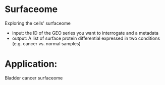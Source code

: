 # Surfaceome
Exploring the cells' surfaceome 
- input: the ID of the GEO series you want to interrogate and a metadata
- output: A list of surface protein differential expressed in two conditions (e.g. cancer vs. normal samples)

# Application:
Bladder cancer surfaceome
